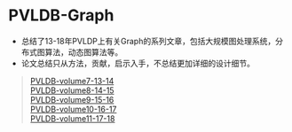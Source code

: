 # PVLDB-Graph
- 总结了13-18年PVLDP上有关Graph的系列文章，包括大规模图处理系统，分布式图算法，动态图算法等。  
- 论文总结只从方法，贡献，启示入手，不总结更加详细的设计细节。

> [PVLDB-volume7-13-14](https://github.com/jackieshawn95/PVLDB-Graph/blob/master/summary/PVLDB-volume7-13-14.md)  
> [PVLDB-volume8-14-15](https://github.com/jackieshawn95/PVLDB-Graph/blob/master/summary/PVLDB-volume8-14-15.md)  
> [PVLDB-volume9-15-16](https://github.com/jackieshawn95/PVLDB-Graph/blob/master/summary/PVLDB-volume9-15-16.md)  
> [PVLDB-volume10-16-17](https://github.com/jackieshawn95/PVLDB-Graph/blob/master/summary/PVLDB-volume10-16-17.md)  
> [PVLDB-volume11-17-18](https://github.com/jackieshawn95/PVLDB-Graph/blob/master/summary/PVLDB-volume11-17-18.md)  